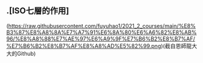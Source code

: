 ##  .[ISO七層的作用]

(https://raw.githubusercontent.com/fuyuhao1/2021_2_courses/main/%E8%B3%87%E8%A8%8A%E7%A7%91%E6%8A%80%E6%A6%82%E8%AB%96/%E8%A8%88%E7%AE%97%E6%A9%9F%E7%B6%B2%E8%B7%AF/%E7%B6%B2%E8%B7%AF%E8%A8%AD%E5%82%99.png)(截自恩師龍大大的Github)
